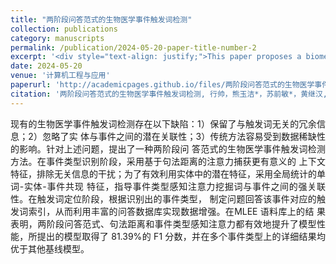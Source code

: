 ```yaml
---
title: "两阶段问答范式的生物医学事件触发词检测"
collection: publications
category: manuscripts
permalink: /publication/2024-05-20-paper-title-number-2
excerpt: '<div style="text-align: justify;">This paper proposes a biomedical event trigger detection method based on a two - stage question - answering paradigm. It uses syntactic - distance - based attention and word - entity - event co - occurrence features to address existing problems in trigger detection. Experiments on the MLEE corpus show that the model outperforms baseline models, with an F1 - score of 81.39%, and the author also plans to explore further improvements in the future.</div>'
date: 2024-05-20
venue: '计算机工程与应用'
paperurl: 'http://academicpages.github.io/files/两阶段问答范式的生物医学事件触发词检测.pdf'
citation: '两阶段问答范式的生物医学事件触发词检测, 行帅，熊玉洁*，苏前敏*，黄继汉, 计算机工程与应用, 网络首发 (2023)'
---
```


<div style="text-align: justify;">现有的生物医学事件触发词检测存在以下缺陷：1）保留了与触发词无关的冗余信息；2）忽略了实 体与事件之间的潜在关联性；3）传统方法容易受到数据稀缺性的影响。针对上述问题，提出了一种两阶段问 答范式的生物医学事件触发词检测方法。在事件类型识别阶段，采用基于句法距离的注意力捕获更有意义的 上下文特征，排除无关信息的干扰；为了有效利用实体中的潜在特征，采用全局统计的单词-实体-事件共现 特征，指导事件类型感知注意力挖掘词与事件之间的强关联性。在触发词定位阶段，根据识别出的事件类型， 制定问题回答该事件对应的触发词索引，从而利用丰富的问答数据库实现数据增强。在MLEE 语料库上的结 果表明，两阶段问答范式、句法距离和事件类型感知注意力都有效地提升了模型性能，所提出的模型取得了 81.39%的 F1 分数，并在多个事件类型上的详细结果均优于其他基线模型。</div>
<br/>
